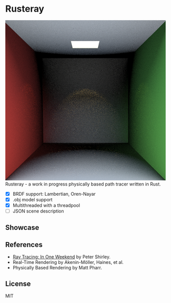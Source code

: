 # Rusteray
![](screenshots/wip-1.png)
Rusteray - a work in progress physically based path tracer written in Rust.

- [X] BRDF support: Lambertian, Oren-Nayar 
- [X] .obj model support
- [X] Multithreaded with a threadpool
- [ ] JSON scene description

## Showcase

## References
- [Ray Tracing: In One Weekend](https://in1weekend.blogspot.com/) by Peter Shirley.
- Real-Time Rendering by Akenin-Möller, Haines, et al.
- Physically Based Rendering by Matt Pharr.

## License
MIT
